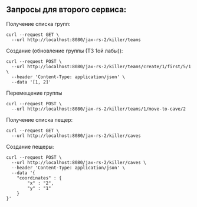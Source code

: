 ## Запросы для второго сервиса:

Получение списка групп:
```shell
curl --request GET \
  --url http://localhost:8080/jax-rs-2/killer/teams
```
Создание (обновление группы (ТЗ 1ой лабы)):
```shell
curl --request POST \
  --url http://localhost:8080/jax-rs-2/killer/teams/create/1/first/5/1 \
  --header 'Content-Type: application/json' \
  --data '[1, 2]'
```
Перемещение группы
```shell
curl --request POST \
  --url http://localhost:8080/jax-rs-2/killer/teams/1/move-to-cave/2
```
Получение списка пещер:
```shell
curl --request GET \
  --url http://localhost:8080/jax-rs-2/killer/caves
```
Создание пещеры:
```shell
curl --request POST \
  --url http://localhost:8080/jax-rs-2/killer/caves \
  --header 'Content-Type: application/json' \
  --data '{
	"coordinates" : {
		"x" : "2",
		"y" : "1"
	}
}'
```